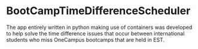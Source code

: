 # BootCampTimeDifferenceScheduler
The app entirely written in python making use of containers  was developed to help solve the time difference issues that occur between international students who miss OneCampus bootcamps that are held in EST.
